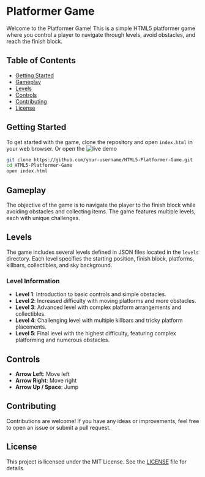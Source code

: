 # Platformer Game

Welcome to the Platformer Game! This is a simple HTML5 platformer game where you control a player to navigate through levels, avoid obstacles, and reach the finish block.

## Table of Contents

- [Getting Started](#getting-started)
- [Gameplay](#gameplay)
- [Levels](#levels)
- [Controls](#controls)
- [Contributing](#contributing)
- [License](#license)

## Getting Started

To get started with the game, clone the repository and open `index.html` in your web browser.
Or open the ![live demo](https://pakkid.github.io/HTML5-Platformer-Game/)

```bash
git clone https://github.com/your-username/HTML5-Platformer-Game.git
cd HTML5-Platformer-Game
open index.html
```

## Gameplay

The objective of the game is to navigate the player to the finish block while avoiding obstacles and collecting items. The game features multiple levels, each with unique challenges.

## Levels

The game includes several levels defined in JSON files located in the `levels` directory. Each level specifies the starting position, finish block, platforms, killbars, collectibles, and sky background.

### Level Information

- **Level 1**: Introduction to basic controls and simple obstacles.
- **Level 2**: Increased difficulty with moving platforms and more obstacles.
- **Level 3**: Advanced level with complex platform arrangements and collectibles.
- **Level 4**: Challenging level with multiple killbars and tricky platform placements.
- **Level 5**: Final level with the highest difficulty, featuring complex platforming and numerous obstacles.

## Controls

- **Arrow Left**: Move left
- **Arrow Right**: Move right
- **Arrow Up / Space**: Jump

## Contributing

Contributions are welcome! If you have any ideas or improvements, feel free to open an issue or submit a pull request.

## License

This project is licensed under the MIT License. See the [LICENSE](LICENSE) file for details.
